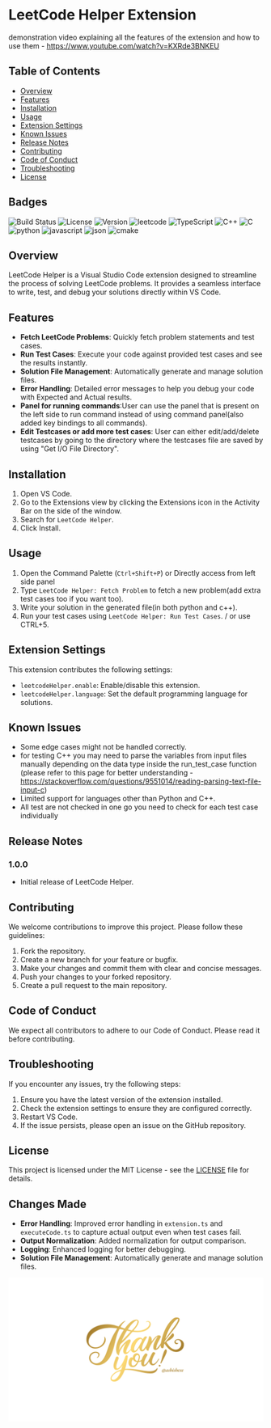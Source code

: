 # LeetCode Helper Extension
demonstration video explaining all the features of the extension and how to use them - https://www.youtube.com/watch?v=KXRde3BNKEU
## Table of Contents

- [Overview](#overview)
- [Features](#features)
- [Installation](#installation)
- [Usage](#usage)
- [Extension Settings](#extension-settings)
- [Known Issues](#known-issues)
- [Release Notes](#release-notes)
- [Contributing](#contributing)
- [Code of Conduct](#code-of-conduct)
- [Troubleshooting](#troubleshooting)
- [License](#license)

## Badges

![Build Status](https://img.shields.io/badge/build-passing-brightgreen)
![License](https://img.shields.io/badge/license-MIT-blue)
![Version](https://img.shields.io/badge/version-1.0.0-blue)
![leetcode](https://img.shields.io/badge/LeetCode-000000?style=for-the-badge&logo=LeetCode&logoColor=#d16c06)
![TypeScript](https://img.shields.io/badge/typescript-%23007ACC.svg?style=for-the-badge&logo=typescript&logoColor=white)
![C++](https://img.shields.io/badge/c++-%2300599C.svg?style=for-the-badge&logo=c%2B%2B&logoColor=white)
![C](https://img.shields.io/badge/c-%2300599C.svg?style=for-the-badge&logo=c&logoColor=white)
![python](https://img.shields.io/badge/Python-3776AB.svg?style=for-the-badge&logo=Python&logoColor=white)
![javascript](https://img.shields.io/badge/JavaScript-F7DF1E.svg?style=for-the-badge&logo=JavaScript&logoColor=black)
![json](https://img.shields.io/badge/JSON-000000.svg?style=for-the-badge&logo=JSON&logoColor=white)
![cmake](https://img.shields.io/badge/CMake-064F8C.svg?style=for-the-badge&logo=CMake&logoColor=white)


## Overview

LeetCode Helper is a Visual Studio Code extension designed to streamline the process of solving LeetCode problems. It provides a seamless interface to write, test, and debug your solutions directly within VS Code.

## Features

- **Fetch LeetCode Problems**: Quickly fetch problem statements and test cases.
- **Run Test Cases**: Execute your code against provided test cases and see the results instantly.
- **Solution File Management**: Automatically generate and manage solution files.
- **Error Handling**: Detailed error messages to help you debug your code with Expected and Actual results.
- **Panel for running commands**:User can use the panel that is present on the left side to run command instead of using command panel(also added key bindings to all commands).
- **Edit Testcases or add more test cases**: User can either edit/add/delete testcases by going to the directory where the testcases file are saved by using "Get I/O File Directory".


## Installation

1. Open VS Code.
2. Go to the Extensions view by clicking the Extensions icon in the Activity Bar on the side of the window.
3. Search for `LeetCode Helper`.
4. Click Install.

## Usage

1. Open the Command Palette (`Ctrl+Shift+P`) or Directly access from left side panel
2. Type `LeetCode Helper: Fetch Problem` to fetch a new problem(add extra test cases too if you want too).
3. Write your solution in the generated file(in both python and c++).
4. Run your test cases using `LeetCode Helper: Run Test Cases`. / or use CTRL+5.


## Extension Settings

This extension contributes the following settings:

- `leetcodeHelper.enable`: Enable/disable this extension.
- `leetcodeHelper.language`: Set the default programming language for solutions.

## Known Issues

- Some edge cases might not be handled correctly.
- for testing C++ you may need to parse the variables from input files manually depending on the data type inside the run_test_case function (please refer to this page for better understanding - https://stackoverflow.com/questions/9551014/reading-parsing-text-file-input-c) 
- Limited support for languages other than Python and C++.
- All test are not checked in one go you need to check for each test case individually

## Release Notes

### 1.0.0

- Initial release of LeetCode Helper.

## Contributing

We welcome contributions to improve this project. Please follow these guidelines:

1. Fork the repository.
2. Create a new branch for your feature or bugfix.
3. Make your changes and commit them with clear and concise messages.
4. Push your changes to your forked repository.
5. Create a pull request to the main repository.

## Code of Conduct

We expect all contributors to adhere to our Code of Conduct. Please read it before contributing.

## Troubleshooting

If you encounter any issues, try the following steps:

1. Ensure you have the latest version of the extension installed.
2. Check the extension settings to ensure they are configured correctly.
3. Restart VS Code.
4. If the issue persists, please open an issue on the GitHub repository.

## License

This project is licensed under the MIT License - see the [LICENSE](LICENSE) file for details.

## Changes Made

- **Error Handling**: Improved error handling in `extension.ts` and `executeCode.ts` to capture actual output even when test cases fail.
- **Output Normalization**: Added normalization for output comparison.
- **Logging**: Enhanced logging for better debugging.
- **Solution File Management**: Automatically generate and manage solution files.

![Thanks for your time](resources/thanks.png)
